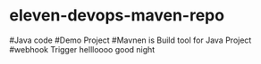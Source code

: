 # eleven-devops-maven-repo
#Java code
#Demo Project
#Mavnen is Build tool for Java Project
#webhook Trigger
hellloooo
good night
